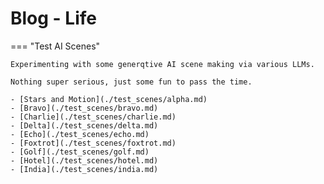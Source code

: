 # Blog - Life

=== "Test AI Scenes"

    Experimenting with some generqtive AI scene making via various LLMs.

    Nothing super serious, just some fun to pass the time.

    - [Stars and Motion](./test_scenes/alpha.md)
    - [Bravo](./test_scenes/bravo.md)
    - [Charlie](./test_scenes/charlie.md)
    - [Delta](./test_scenes/delta.md)
    - [Echo](./test_scenes/echo.md)
    - [Foxtrot](./test_scenes/foxtrot.md)
    - [Golf](./test_scenes/golf.md)
    - [Hotel](./test_scenes/hotel.md)
    - [India](./test_scenes/india.md)